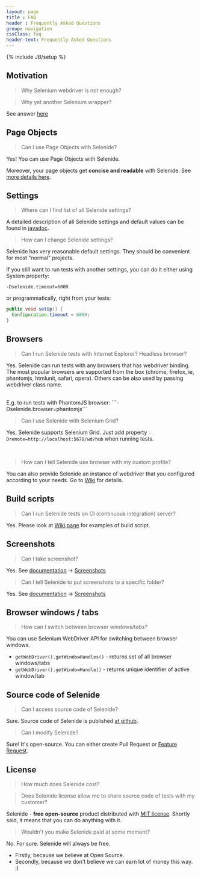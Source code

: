 ```yaml
---
layout: page
title : FAQ
header : Frequently Asked Questions
group: navigation
cssClass: faq
header-text: Frequently Asked Questions
---
```

{% include JB/setup %}

## Motivation

> Why Selenium webdriver is not enough?

> Why yet another Selenium wrapper?

See answer [here](/documentation/selenide-vs-selenium.html)

## Page Objects
> Can I use Page Objects with Selenide?

Yes! You can use Page Objects with Selenide.

Moreover, your page objects get **concise and readable** with Selenide. See [more details here](/documentation/page-objects.html).


## Settings
> Where can I find list of all Selenide settings?

A detailed description of all Selenide settings and default values can be found in [javadoc](http://selenide.org/javadoc/current//com/codeborne/selenide/Configuration.html).

> How can I change Selenide settings?

Selenide has very reasonable default settings. 
They should be convenient for most "normal" projects. 

If you still want to run tests with another settings, you can do it either using System property:

```
-Dselenide.timeout=6000
```

or programmatically, right from your tests:

```java
public void setUp() {
  Configuration.timeout = 6000;
}
```

## Browsers
>Can I run Selenide tests with Internet Explorer? Headless browser?

Yes.
Selenide can run tests with any browsers that has webdriver binding. The most popular browsers are supported from the box
(chrome, firefox, ie, phantomjs, htmlunit, safari, opera). Others can be also used by passing webdriver class name.

<br/>
E.g. to run tests with PhantomJS browser:
```-Dselenide.browser=phantomjs```

<br/>

>Can I use Selenide with Selenium Grid?

Yes, Selenide supports Selenium Grid. Just add property `-Dremote=http://localhost:5678/wd/hub` when running tests.

<br/>

>How can I tell Selenide use browser with my custom profile?

You can also provide Selenide an instance of webdriver that you configured according to your needs.
Go to [Wiki](https://github.com/codeborne/selenide/wiki/How-Selenide-creates-WebDriver) for details.

## Build scripts

>Can I run Selenide tests on CI (continuous integration) server?

Yes.
Please look at [Wiki page](https://github.com/codeborne/selenide/wiki/Build-script/) for examples of build script.

## Screenshots

> Can I take screenshot?

Yes. See [documentation](/documentation.html) -> [Screenshots](/documentation/screenshots.html)

> Can I tell Selenide to put screenshots to a specific folder?

Yes. See [documentation](/documentation.html) -> [Screenshots](/documentation/screenshots.html)

## Browser windows / tabs

> How can I switch between browser windows/tabs?

You can use Selenium WebDriver API for switching between browser windows.

  * `getWebDriver().getWindowHandles()` - returns set of all browser windows/tabs
  * `getWebDriver().getWindowHandle()` - returns unique identifier of active window/tab

## Source code of Selenide

> Can I access source code of Selenide?

Sure. Source code of Selenide is published [at github](https://github.com/codeborne/selenide/).

> Can I modify Selenide?

Sure! It's open-source. You can either create Pull Request or [Feature Request](https://github.com/codeborne/selenide/issues).

## License

> How much does Selenide cost?

> Does Selenide license allow me to share source code of tests with my customer?

Selenide - __free__ __open-source__ product distributed with [MIT license](https://github.com/codeborne/selenide/blob/master/LICENSE).
Shortly said, it means that you can do anything with it.

> Wouldn't you make Selenide paid at some moment?

No. For sure. Selenide will always be free. 

* Firstly, because we believe at Open Source. 
* Secondly, because we don't believe we can earn lot of money this way. :)
